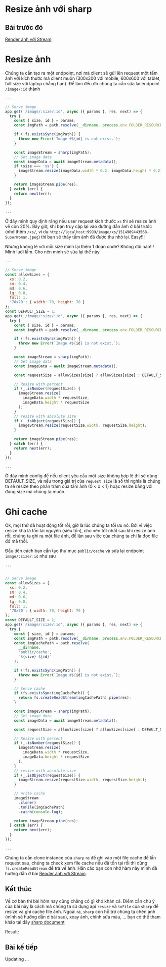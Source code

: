 # Resize ảnh với sharp

## Bài trước đó

[Render ảnh với Stream](./5-render-image-with-stream.md)

# Resize ảnh

Chúng ta cần tạo ra một endpoint, nơi mà client sẽ gửi lên request một tấm ảnh với kích thước mà client muốn (300x300 với mobile, 600x600 với tablet, full size với laptop chẳng hạn). Để làm đều đó chúng ta cần sửa lại endpoint `/image/:id` thành

```javascript
...

// Serve image
app.get('/image/:size/:id', async ({ params }, res, next) => {
  try {
    const { size, id } = params;
    const imgPath = path.resolve(__dirname, process.env.FOLDER_RESOURCE, id);

    if (!fs.existsSync(imgPath)) {
      throw new Error(`Image #${id} is not exist.`);
    }

    const imageStream = sharp(imgPath);
    // Get image data
    const imageData = await imageStream.metadata();
    if (size === 'xs') {
      imageStream.resize(imageData.width * 0.2, imageData.height * 0.2);
    }

    return imageStream.pipe(res);
  } catch (err) {
    return next(err);
  }
});

...
```

Ở đây mình quy định rằng nếu user request kích thước `xs` thì sẽ resize ảnh về còn 20%. Bây giờ, khi bạn truy cập lại vào đường dẫn ảnh ở bài trước (nhớ thêm `/xs/`, ví dụ `http://localhost:9999/image/xs/1514989443568-SuperWoman.jpeg`) thì bạn sẽ thấy tấm ảnh đã được thu nhỏ lại. Easy!!!

Nhưng không lẽ với mỗi size mình lại thêm 1 đoạn code? Không đời nào!!! Mình lười lắm. Cho nên mình sẽ sửa lại thế này

```javascript
...

// Serve image
const allowSizes = {
  xs: 0.2,
  sm: 0.4,
  md: 0.6,
  lg: 0.8,
  full: 1,
  '70x70': { width: 70, height: 70 }
};
const DEFAULT_SIZE = 1;
app.get('/image/:size/:id', async ({ params }, res, next) => {
  try {
    const { size, id } = params;
    const imgPath = path.resolve(__dirname, process.env.FOLDER_RESOURCE, id);

    if (!fs.existsSync(imgPath)) {
      throw new Error(`Image #${id} is not exist.`);
    }

    const imageStream = sharp(imgPath);
    // Get image data
    const imageData = await imageStream.metadata();

    const requestSize = allowSizes[size] ? allowSizes[size] : DEFAULT_SIZE;

    // Resize with percent
    if (_.isNumber(requestSize)) {
      imageStream.resize(
        imageData.width * requestSize,
        imageData.height * requestSize
      );
    }
    // resize with absolute size
    if (_.isObject(requestSize)) {
      imageStream.resize(requestSize.width, requestSize.height);
    }

    return imageStream.pipe(res);
  } catch (err) {
    return next(err);
  }
});

...
```

Ở đây mình config để nếu client yêu cầu một size không hợp lệ thì sẽ dùng DEFAULT_SIZE, và nếu trong giá trị của `request size` là số thì nghĩa là chúng ta sẽ resize theo phần trăm của tấm ảnh (0 < x < 1) hoặc resize bằng với đúng size mà chúng ta muốn.

# Ghi cache

Ok, mọi thứ đã hoạt động tốt rồi, giờ là lúc chúng ta tối ưu nó. Bởi vì việc resize khá là tốn tài nguyên (siêu tốn), cho nên tốt nhất sau khi resize ảnh rồi, chúng ta ghi ra một file ảnh, để làn sau việc của chúng ta chỉ là đọc file đó mà thôi.

Đầu tiên cách bạn cần tạo thư mục `public/cache` và sửa lại endpoint `image/:size/:id` như sau

```javascript
...


// Serve image
const allowSizes = {
  xs: 0.2,
  sm: 0.4,
  md: 0.6,
  lg: 0.8,
  full: 1,
  '70x70': { width: 70, height: 70 }
};
const DEFAULT_SIZE = 1;
app.get('/image/:size/:id', async ({ params }, res, next) => {
  try {
    const { size, id } = params;
    const imgPath = path.resolve(__dirname, process.env.FOLDER_RESOURCE, id);
    const imgCachePath = path.resolve(
      __dirname,
      'public/cache',
      `${size}-${id}`
    );

    if (!fs.existsSync(imgPath)) {
      throw new Error(`Image #${id} is not exist.`);
    }

    // Serve cache
    if (fs.existsSync(imgCachePath)) {
      return fs.createReadStream(imgCachePath).pipe(res);
    }

    const imageStream = sharp(imgPath);
    // Get image data
    const imageData = await imageStream.metadata();

    const requestSize = allowSizes[size] ? allowSizes[size] : DEFAULT_SIZE;

    // Resize with percent
    if (_.isNumber(requestSize)) {
      imageStream.resize(
        imageData.width * requestSize,
        imageData.height * requestSize
      );
    }
    // resize with absolute size
    if (_.isObject(requestSize)) {
      imageStream.resize(requestSize.width, requestSize.height);
    }

    // Write cache
    imageStream
      .clone()
      .toFile(imgCachePath)
      .catch(console.log);

    return imageStream.pipe(res);
  } catch (err) {
    return next(err);
  }
});

...
```

Chúng ta cần clone instance của `sharp` ra để ghi vào một file cache để lần request sau, chúng ta check xem file cache nếu đã tồn tại rồi thì dùng `fs.createReadStream` để trả về ảnh. Hẳn các bạn còn nhớ hàm này mình đã hướng dẫn ở bài [Render ảnh với Stream](./5-render-image-with-stream.md).

## Kết thúc

Về cơ bản thì bài hôm nay cũng chẳng có gì khó khăn cả. Điểm cần chú ý của bài này là cách mà chúng ta sử dụng api `resize` và `toFile` của `sharp` để resize và ghi cache file ảnh. Ngoài ra, `sharp` còn hỗ trợ chúng ta chèn ảnh (mình sẽ hướng dẫn ở bài sau), xoay ảnh, chỉnh sửa màu, ... bạn có thể tham khảo tại đây [sharp document](http://sharp.dimens.io/en/stable/)

Result:

## Bài kế tiếp

Updating ...

